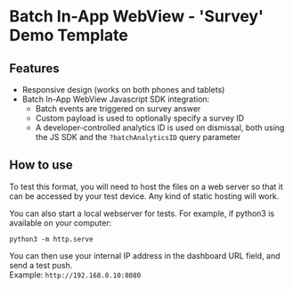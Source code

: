 # Batch In-App WebView - 'Survey' Demo Template

## Features
 - Responsive design (works on both phones and tablets)
 - Batch In-App WebView Javascript SDK integration:
   - Batch events are triggered on survey answer
   - Custom payload is used to optionally specify a survey ID
   - A developer-controlled analytics ID is used on dismissal, both using the JS SDK and the `?batchAnalyticsID` query parameter

## How to use

To test this format, you will need to host the files on a web server so that it can be accessed by your test device. Any kind of static hosting will work.

You can also start a local webserver for tests.
For example, if python3 is available on your computer:

```
python3 -m http.serve
```

You can then use your internal IP address in the dashboard URL field, and send a test push.  
Example: `http://192.168.0.10:8080`